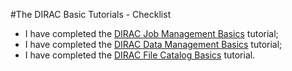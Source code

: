 #The DIRAC Basic Tutorials - Checklist

* I have completed the <a href='https://github.com/DIRACGrid/DIRAC/wiki/JobManagement' target='_blank'>DIRAC Job Management Basics</a> tutorial;
* I have completed the <a href='https://github.com/DIRACGrid/DIRAC/wiki/DataManagement' target='_blank'>DIRAC Data Management Basics</a> tutorial;
* I have completed the <a href='https://github.com/DIRACGrid/DIRAC/wiki/FileCatalog' target='_blank'>DIRAC File Catalog Basics</a> tutorial.
